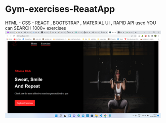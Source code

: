 # Gym-exercises-ReaatApp
HTML - CSS - REACT , BOOTSTRAP , MATERIAL UI , RAPID API used 
YOU can SEARCH 1000+ exercises 
![](Screenshot%20(379).png)
